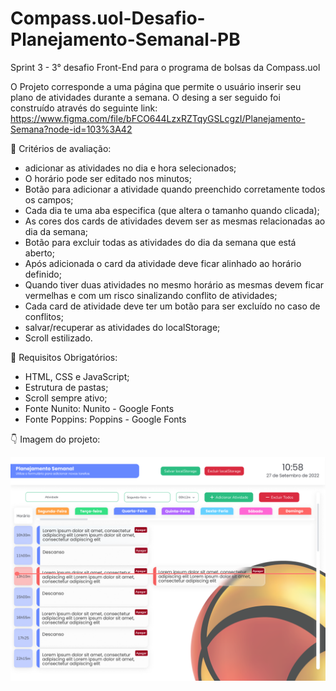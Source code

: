 # Compass.uol-Desafio-Planejamento-Semanal-PB
Sprint 3 - 3° desafio Front-End para o programa de bolsas da Compass.uol

O Projeto corresponde a uma página que permite o usuário inserir seu plano de atividades durante a semana. O desing a ser seguido foi construído através do seguinte link: https://www.figma.com/file/bFCO644LzxRZTqyGSLcgzI/Planejamento-Semana?node-id=103%3A42


👀 Critérios de avaliação:

* adicionar as atividades no dia e hora selecionados;
* O horário pode ser editado nos minutos;
* Botão para adicionar a atividade quando preenchido corretamente todos os campos;
* Cada dia te uma aba especifica (que altera o tamanho quando clicada);
* As cores dos cards de atividades devem ser as mesmas relacionadas ao dia da semana;
* Botão para excluir todas as atividades do dia da semana que está aberto;
* Após adicionada o card da atividade deve ficar alinhado ao horário definido;
* Quando tiver duas atividades no mesmo horário as mesmas devem ficar vermelhas e com um risco sinalizando conflito de atividades;
* Cada card de atividade deve ter um botão para ser excluído no caso de conflitos;
* salvar/recuperar as atividades do localStorage;
* Scroll estilizado.

🔑 Requisitos Obrigatórios: 

* HTML, CSS e JavaScript;
* Estrutura de pastas;
* Scroll sempre ativo;
* Fonte Nunito: Nunito - Google Fonts
* Fonte Poppins: Poppins - Google Fonts
 
:point_down: Imagem do projeto:

<img src="/img/Home.png" alt="Layout para o projeto desenvolvido">